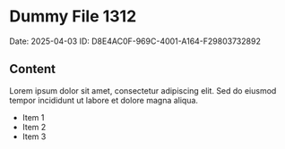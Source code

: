 # Dummy File 1312

Date: 2025-04-03
ID: D8E4AC0F-969C-4001-A164-F29803732892

## Content

Lorem ipsum dolor sit amet, consectetur adipiscing elit.
Sed do eiusmod tempor incididunt ut labore et dolore magna aliqua.

* Item 1
* Item 2
* Item 3

